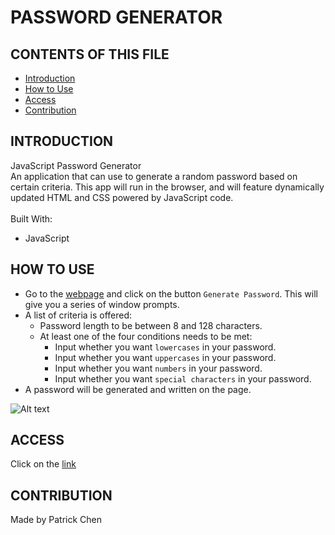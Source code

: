 # PASSWORD GENERATOR

## CONTENTS OF THIS FILE

* [Introduction](#introduction)
* [How to Use](#how-to-use)
* [Access](#access)
* [Contribution](#contribution)

## INTRODUCTION

JavaScript Password Generator  <br />
An application that can use to generate a random password based on certain criteria. This app will run in the browser, and will feature dynamically updated HTML and CSS powered by JavaScript code.<br />
<br/>
Built With:
- JavaScript

## HOW TO USE

- Go to the [webpage](https://paperpatch.github.io/password_generator/) and click on the button `Generate Password`. This will give you a series of window prompts.
- A list of criteria is offered:
  - Password length to be between 8 and 128 characters.
  - At least one of the four conditions needs to be met:
    - Input whether you want `lowercases` in your password.
    - Input whether you want `uppercases` in your password.
    - Input whether you want `numbers` in your password.
    - Input whether you want `special characters` in your password.
- A password will be generated and written on the page.

![Alt text](./assets/images/password-generator-screenshot.png "password generator screenshot") 

## ACCESS
Click on the [link](https://paperpatch.github.io/password_generator/)

## CONTRIBUTION
Made by Patrick Chen
